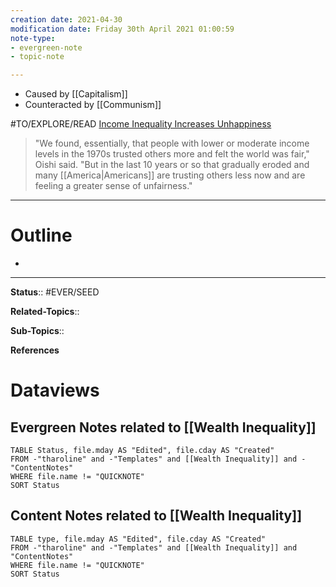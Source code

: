 ```yaml
---
creation date: 2021-04-30
modification date: Friday 30th April 2021 01:00:59
note-type: 
- evergreen-note
- topic-note

---
```


- Caused by [[Capitalism]]
- Counteracted by [[Communism]]

#TO/EXPLORE/READ [Income Inequality Increases Unhappiness](https://news.virginia.edu/content/income-inequality-increases-unhappiness-study-shows)
> "We found, essentially, that people with lower or moderate income levels in the 1970s trusted others more and felt the world was fair," Oishi said. "But in the last 10 years or so that gradually eroded and many [[America|Americans]] are trusting others less now and are feeling a greater sense of unfairness."

---
# Outline
- 

---

**Status**:: #EVER/SEED

**Related-Topics**:: 
	
**Sub-Topics**::
	
**References**

# Dataviews 
## Evergreen Notes related to [[Wealth Inequality]]
```dataview
TABLE Status, file.mday AS "Edited", file.cday AS "Created"
FROM -"tharoline" and -"Templates" and [[Wealth Inequality]] and -"ContentNotes"
WHERE file.name != "QUICKNOTE"
SORT Status
```
## Content Notes related to [[Wealth Inequality]]
```dataview
TABLE type, file.mday AS "Edited", file.cday AS "Created"
FROM -"tharoline" and -"Templates" and [[Wealth Inequality]] and "ContentNotes"
WHERE file.name != "QUICKNOTE"
SORT Status
```